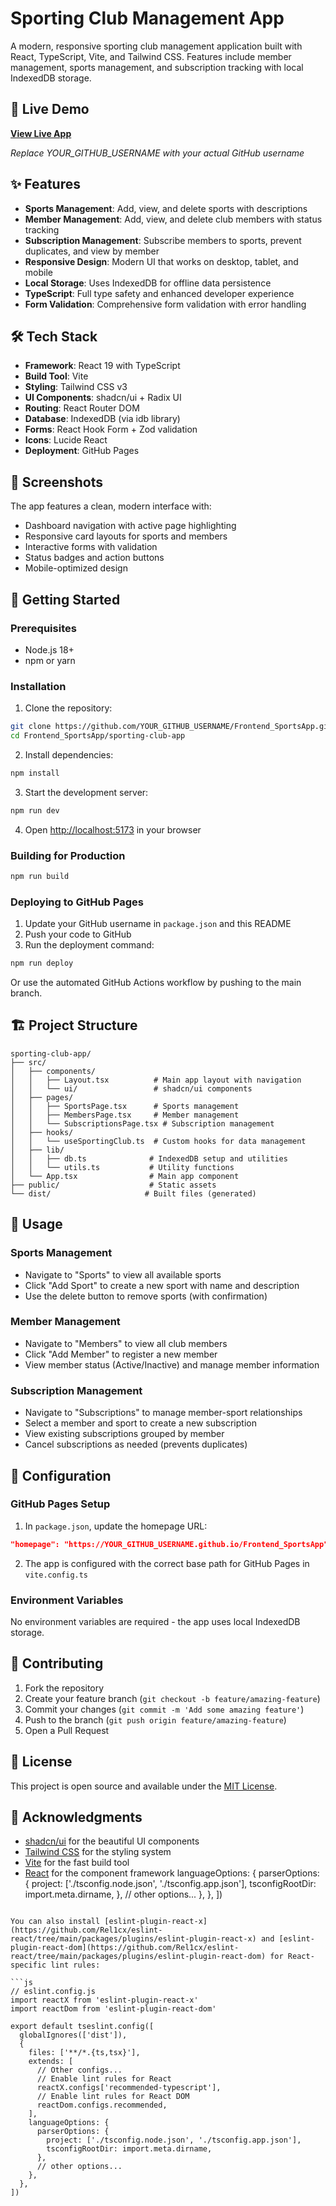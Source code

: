 # Sporting Club Management App

A modern, responsive sporting club management application built with React, TypeScript, Vite, and Tailwind CSS. Features include member management, sports management, and subscription tracking with local IndexedDB storage.

## 🚀 Live Demo

**[View Live App](https://YOUR_GITHUB_USERNAME.github.io/Frontend_SportsApp/)**

*Replace YOUR_GITHUB_USERNAME with your actual GitHub username*

## ✨ Features

- **Sports Management**: Add, view, and delete sports with descriptions
- **Member Management**: Add, view, and delete club members with status tracking
- **Subscription Management**: Subscribe members to sports, prevent duplicates, and view by member
- **Responsive Design**: Modern UI that works on desktop, tablet, and mobile
- **Local Storage**: Uses IndexedDB for offline data persistence
- **TypeScript**: Full type safety and enhanced developer experience
- **Form Validation**: Comprehensive form validation with error handling

## 🛠️ Tech Stack

- **Framework**: React 19 with TypeScript
- **Build Tool**: Vite
- **Styling**: Tailwind CSS v3
- **UI Components**: shadcn/ui + Radix UI
- **Routing**: React Router DOM
- **Database**: IndexedDB (via idb library)
- **Forms**: React Hook Form + Zod validation
- **Icons**: Lucide React
- **Deployment**: GitHub Pages

## 📱 Screenshots

The app features a clean, modern interface with:
- Dashboard navigation with active page highlighting
- Responsive card layouts for sports and members
- Interactive forms with validation
- Status badges and action buttons
- Mobile-optimized design

## 🚀 Getting Started

### Prerequisites

- Node.js 18+ 
- npm or yarn

### Installation

1. Clone the repository:
```bash
git clone https://github.com/YOUR_GITHUB_USERNAME/Frontend_SportsApp.git
cd Frontend_SportsApp/sporting-club-app
```

2. Install dependencies:
```bash
npm install
```

3. Start the development server:
```bash
npm run dev
```

4. Open [http://localhost:5173](http://localhost:5173) in your browser

### Building for Production

```bash
npm run build
```

### Deploying to GitHub Pages

1. Update your GitHub username in `package.json` and this README
2. Push your code to GitHub
3. Run the deployment command:
```bash
npm run deploy
```

Or use the automated GitHub Actions workflow by pushing to the main branch.

## 🏗️ Project Structure

```
sporting-club-app/
├── src/
│   ├── components/
│   │   ├── Layout.tsx          # Main app layout with navigation
│   │   └── ui/                 # shadcn/ui components
│   ├── pages/
│   │   ├── SportsPage.tsx      # Sports management
│   │   ├── MembersPage.tsx     # Member management
│   │   └── SubscriptionsPage.tsx # Subscription management
│   ├── hooks/
│   │   └── useSportingClub.ts  # Custom hooks for data management
│   ├── lib/
│   │   ├── db.ts              # IndexedDB setup and utilities
│   │   └── utils.ts           # Utility functions
│   └── App.tsx                # Main app component
├── public/                    # Static assets
└── dist/                     # Built files (generated)
```

## 🎯 Usage

### Sports Management
- Navigate to "Sports" to view all available sports
- Click "Add Sport" to create a new sport with name and description
- Use the delete button to remove sports (with confirmation)

### Member Management  
- Navigate to "Members" to view all club members
- Click "Add Member" to register a new member
- View member status (Active/Inactive) and manage member information

### Subscription Management
- Navigate to "Subscriptions" to manage member-sport relationships
- Select a member and sport to create a new subscription
- View existing subscriptions grouped by member
- Cancel subscriptions as needed (prevents duplicates)

## 🔧 Configuration

### GitHub Pages Setup

1. In `package.json`, update the homepage URL:
```json
"homepage": "https://YOUR_GITHUB_USERNAME.github.io/Frontend_SportsApp"
```

2. The app is configured with the correct base path for GitHub Pages in `vite.config.ts`

### Environment Variables

No environment variables are required - the app uses local IndexedDB storage.

## 🤝 Contributing

1. Fork the repository
2. Create your feature branch (`git checkout -b feature/amazing-feature`)
3. Commit your changes (`git commit -m 'Add some amazing feature'`)
4. Push to the branch (`git push origin feature/amazing-feature`)
5. Open a Pull Request

## 📝 License

This project is open source and available under the [MIT License](LICENSE).

## 🙏 Acknowledgments

- [shadcn/ui](https://ui.shadcn.com/) for the beautiful UI components
- [Tailwind CSS](https://tailwindcss.com/) for the styling system
- [Vite](https://vitejs.dev/) for the fast build tool
- [React](https://reactjs.org/) for the component framework
    languageOptions: {
      parserOptions: {
        project: ['./tsconfig.node.json', './tsconfig.app.json'],
        tsconfigRootDir: import.meta.dirname,
      },
      // other options...
    },
  },
])
```

You can also install [eslint-plugin-react-x](https://github.com/Rel1cx/eslint-react/tree/main/packages/plugins/eslint-plugin-react-x) and [eslint-plugin-react-dom](https://github.com/Rel1cx/eslint-react/tree/main/packages/plugins/eslint-plugin-react-dom) for React-specific lint rules:

```js
// eslint.config.js
import reactX from 'eslint-plugin-react-x'
import reactDom from 'eslint-plugin-react-dom'

export default tseslint.config([
  globalIgnores(['dist']),
  {
    files: ['**/*.{ts,tsx}'],
    extends: [
      // Other configs...
      // Enable lint rules for React
      reactX.configs['recommended-typescript'],
      // Enable lint rules for React DOM
      reactDom.configs.recommended,
    ],
    languageOptions: {
      parserOptions: {
        project: ['./tsconfig.node.json', './tsconfig.app.json'],
        tsconfigRootDir: import.meta.dirname,
      },
      // other options...
    },
  },
])
```
